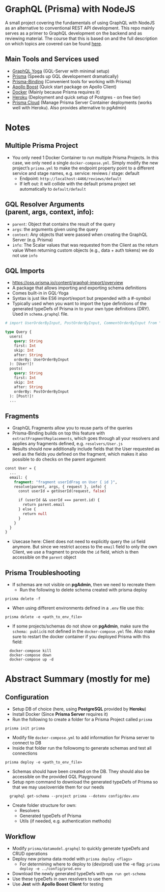 # GraphQL (Prisma) with NodeJS

A small project covering the fundamentals of using GraphQL with NodeJS as an alternative to conventional REST API development. This repo mainly serves as a primer to GraphQL development on the backend and as reviewing material. The course that this is based on and the full description on which topics are covered can be found [here](https://www.udemy.com/course/graphql-bootcamp/).

## Main Tools and Services used

- [GraphQL Yoga](https://github.com/prisma-labs/graphql-yoga) (GQL-Server with minimal setup)
- [Prisma](https://github.com/prisma/prisma) (Speeds up GQL developement dramatically)
- [Prisma-Binding](https://github.com/prisma-labs/prisma-binding) (Convenient tools for working with Prisma)
- [Apollo Boost](https://github.com/apollographql/apollo-client/tree/master/packages/apollo-boost) (Quick start package on Apollo Client)
- [Docker](https://www.docker.com/) (Mainly because Prisma requires it)
- [Heroku](https://dashboard.heroku.com/apps) (Deployment and quick setup of Postgres - on free tier)
- [Prisma Cloud](https://www.prisma.io/cloud) (Manage Prisma Server Container deployments (works well with Heroku). Also provides alternative to pgAdmin)

# Notes

## Multiple Prisma Project

- You only need 1 Docker Container to run multiple Prisma Projects. In this case, we only need a single `docker-compose.yml`. Simply modify the new project’s `prisma.yml` to make the endpoint property point to a different service and stage names, e.g. service: reviews / stage: default
  - Endpoint: `http://localhost:4466/reviews/default`
  - If left out: it will collide with the default prisma project set automatically to `default/default`

## GQL Resolver Arguments (parent, args, context, info):

- `parent`: Object that contains the result of the query
- `args`: the arguments given using the query
- `context`: Any objects that were passed when creating the GraphQL Server (e.g. Prisma)
- `info`: The Scalar values that was requested from the Client as the return value
  When returning custom objects (e.g., data + auth tokens) we do not use `info`

## GQL Imports

- https://oss.prisma.io/content/graphql-import/overview
- A package that allows importing and exporting schema definitions
- Comes built-in in GQL-Yoga
- Syntax is just like ES6 import/export but prepended with a #-symbol
- Typically used when you want to import the type definitions of the generated typeDefs of Prisma in to your own type definitions (DRY). Used in `schema.graphql` file.

```graphql
# import UserOrderByInput, PostOrderByInput, CommentOrderByInput from "./generated/prisma.graphql"

type Query {
  users(
    query: String
    first: Int
    skip: Int
    after: String
    orderBy: UserOrderByInput
  ): [User!]!
  posts(
    query: String
    first: Int
    skip: Int
    after: String
    orderBy: PostOrderByInput
  ): [Post!]!
  ...
```

## Fragments

- GraphQL Fragments allow you to reuse parts of the queries
- Prisma-Binding builds on top this feature with `extractFragmentReplacements`, which goes through all your resolvers and applies any fragments defined, e.g. `resolvers/User.js`
- Results should now additionally include fields that the User requested as well as the fields you defined on the fragment, which makes it also possible to do checks on the parent argument

```graphql
const User = {
  ...
  email: {
    fragment: "fragment userIdFrag on User { id }",
    resolve(parent, args, { request }, info) {
      const userId = getUserId(request, false)

      if (userId && userId === parent.id) {
        return parent.email
      } else {
        return null
      }
    }
  }
}
```

- Usecase here: Client does not need to explicitly query the `id` field anymore. But since we restrict access to the `email` field to only the own Client, we use a fragment to provide the `id` field, which is then accessible on the `parent` object

## Prisma Troubleshooting

- If schemas are not visible on **pgAdmin**, then we need to recreate them
  - Run the following to delete schema created with prisma deploy

```shell
prisma delete -f
```

- When using different environments defined in a `.env` file use this:

```shell
prisma delete -e <path_to_env_file>
```

- If some projects/schemas do not show on **pgAdmin**, make sure the `schema: public`is not defined in the `docker-compose.yml` file. Also make sure to restart the docker container if you deployed Prisma with this field:

```shell
  docker-compose kill
  docker-compose down
  docker-compose up -d
```

# Abstract Summary (mostly for me)

## Configuration

- Setup DB of choice (here, using **PostgreSQL** provided by **Heroku**)
- Install Docker (Since **Prisma Server** requires it)
- Run the following to create a folder for a Prisma Project called `prisma`

```shell
prisma init prisma
```

- Modify file `docker-compose.yml` to add information for Prisma server to connect to DB
- Inside that folder run the followomg to generate schemas and test all connections

```shell
prisma deploy -e <path_to_env_file>
```

- Schemas should have been created on the DB. They should also be accessible on the provided GQL Playground
- Setup npm command to download the generated typeDefs of Prisma so that we may use/override them for our needs

```shell
  graphql get-schema --project prisma --dotenv config/dev.env
```

- Create folder structure for own:
  - Resolvers
  - Generated typeDefs of Prisma
  - Utils (if needed, e.g. authentication methods)

## Workflow

- Modify `prisma/datamodel.graphql` to quickly generate typeDefs and CRUD operations
- Deploy new prisma data model with `prisma deploy <flags>`
  - For determining where to deploy to (dev/prod) use the -e flag: `prisma deploy -e ../config/prod.env`
- Download the newly generated typeDefs with `npm run get-schema`
- Use these typeDefs in own resolvers to use them
- Use **Jest** with **Apollo Boost Client** for testing
